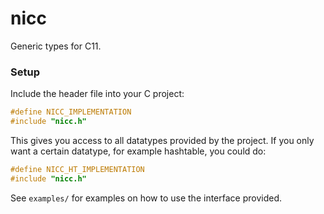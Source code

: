 # nicc
Generic types for C11.

### Setup
Include the header file into your C project:
```c
#define NICC_IMPLEMENTATION
#include "nicc.h"
```
This gives you access to all datatypes provided by the project. If you only want a certain datatype, for example hashtable, you could do:
```c
#define NICC_HT_IMPLEMENTATION
#include "nicc.h"
```

See `examples/` for examples on how to use the interface provided.
